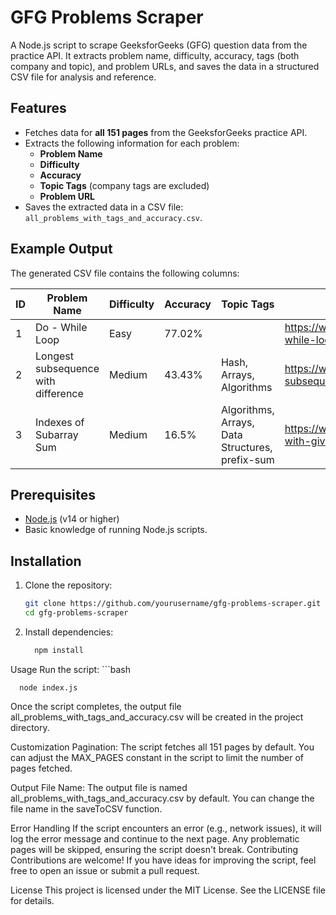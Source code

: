# GFG Problems Scraper

A Node.js script to scrape GeeksforGeeks (GFG) question data from the practice API. It extracts problem name, difficulty, accuracy, tags (both company and topic), and problem URLs, and saves the data in a structured CSV file for analysis and reference.

## Features

- Fetches data for **all 151 pages** from the GeeksforGeeks practice API.
- Extracts the following information for each problem:
  - **Problem Name**
  - **Difficulty**
  - **Accuracy**
  - **Topic Tags** (company tags are excluded)
  - **Problem URL**
- Saves the extracted data in a CSV file: `all_problems_with_tags_and_accuracy.csv`.

## Example Output

The generated CSV file contains the following columns:

| ID   | Problem Name                   | Difficulty | Accuracy | Topic Tags                                       | URL                                                   |
|------|--------------------------------|------------|----------|--------------------------------------------------|-------------------------------------------------------|
| 1    | Do - While Loop               | Easy       | 77.02%   |                                                  | https://www.geeksforgeeks.org/problems/do-while-loop/1 |
| 2    | Longest subsequence with difference | Medium | 43.43%   | Hash, Arrays, Algorithms                         | https://www.geeksforgeeks.org/problems/longest-subsequence-with-difference |
| 3    | Indexes of Subarray Sum       | Medium     | 16.5%    | Algorithms, Arrays, Data Structures, prefix-sum  | https://www.geeksforgeeks.org/problems/subarray-with-given-sum-1587115621 |

## Prerequisites

- [Node.js](https://nodejs.org/) (v14 or higher)
- Basic knowledge of running Node.js scripts.

## Installation

1. Clone the repository:
   ```bash
   git clone https://github.com/yourusername/gfg-problems-scraper.git
   cd gfg-problems-scraper
2. Install dependencies:
     ```bash
       npm install
Usage
Run the script:
    ```bash
      
      node index.js
        
Once the script completes, the output file all_problems_with_tags_and_accuracy.csv will be created in the project directory.

Customization
Pagination: The script fetches all 151 pages by default. You can adjust the MAX_PAGES constant in the script to limit the number of pages fetched.

Output File Name: The output file is named all_problems_with_tags_and_accuracy.csv by default. You can change the file name in the saveToCSV function.

Error Handling
If the script encounters an error (e.g., network issues), it will log the error message and continue to the next page.
Any problematic pages will be skipped, ensuring the script doesn't break.
Contributing
Contributions are welcome! If you have ideas for improving the script, feel free to open an issue or submit a pull request.

License
This project is licensed under the MIT License. See the LICENSE file for details.
